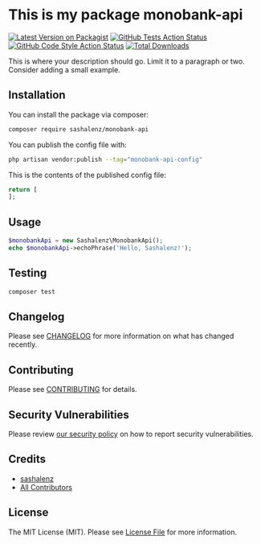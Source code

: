 # This is my package monobank-api

[![Latest Version on Packagist](https://img.shields.io/packagist/v/sashalenz/monobank-api.svg?style=flat-square)](https://packagist.org/packages/sashalenz/monobank-api)
[![GitHub Tests Action Status](https://img.shields.io/github/actions/workflow/status/sashalenz/monobank-api/run-tests.yml?branch=main&label=tests&style=flat-square)](https://github.com/sashalenz/monobank-api/actions?query=workflow%3Arun-tests+branch%3Amain)
[![GitHub Code Style Action Status](https://img.shields.io/github/actions/workflow/status/sashalenz/monobank-api/fix-php-code-style-issues.yml?branch=main&label=code%20style&style=flat-square)](https://github.com/sashalenz/monobank-api/actions?query=workflow%3A"Fix+PHP+code+style+issues"+branch%3Amain)
[![Total Downloads](https://img.shields.io/packagist/dt/sashalenz/monobank-api.svg?style=flat-square)](https://packagist.org/packages/sashalenz/monobank-api)

This is where your description should go. Limit it to a paragraph or two. Consider adding a small example.

## Installation

You can install the package via composer:

```bash
composer require sashalenz/monobank-api
```

You can publish the config file with:

```bash
php artisan vendor:publish --tag="monobank-api-config"
```

This is the contents of the published config file:

```php
return [
];
```

## Usage

```php
$monobankApi = new Sashalenz\MonobankApi();
echo $monobankApi->echoPhrase('Hello, Sashalenz!');
```

## Testing

```bash
composer test
```

## Changelog

Please see [CHANGELOG](CHANGELOG.md) for more information on what has changed recently.

## Contributing

Please see [CONTRIBUTING](CONTRIBUTING.md) for details.

## Security Vulnerabilities

Please review [our security policy](../../security/policy) on how to report security vulnerabilities.

## Credits

- [sashalenz](https://github.com/sashalenz)
- [All Contributors](../../contributors)

## License

The MIT License (MIT). Please see [License File](LICENSE.md) for more information.
